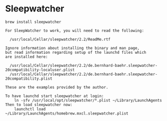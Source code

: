 # Sleepwatcher #

	brew install sleepwatcher

	For SleepWatcher to work, you will need to read the following:

	  /usr/local/Cellar/sleepwatcher/2.2/ReadMe.rtf

	Ignore information about installing the binary and man page,
	but read information regarding setup of the launchd files which
	are installed here:

	  /usr/local/Cellar/sleepwatcher/2.2/de.bernhard-baehr.sleepwatcher-20compatibility-localuser.plist
	  /usr/local/Cellar/sleepwatcher/2.2/de.bernhard-baehr.sleepwatcher-20compatibility.plist

	These are the examples provided by the author.

	To have launchd start sleepwatcher at login:
	    ln -sfv /usr/local/opt/sleepwatcher/*.plist ~/Library/LaunchAgents
	Then to load sleepwatcher now:
	    launchctl load ~/Library/LaunchAgents/homebrew.mxcl.sleepwatcher.plist